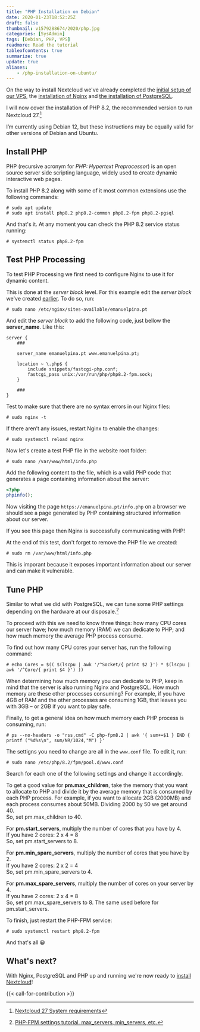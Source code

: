 ```yaml
---
title: "PHP Installation on Debian"
date: 2020-01-23T18:52:25Z
draft: false
thumbnail: v1579288674/2020/php.jpg
categories: [SysAdmin]
tags: [Debian, PHP, VPS]
readmore: Read the tutorial
tableofcontents: true
summarize: true
update: true
aliases:
    - /php-installation-on-ubuntu/
---
```


On the way to install Nextcloud we've already completed the [initial setup of our VPS](/debian-server-initial-setup/), the [installation of Nginx](/nginx-installation-on-debian/) and [the installation of PostgreSQL](/postgresql-installation-on-debian/).

I will now cover the installation of PHP 8.2, the recommended version to run Nextcloud 27.[^1]

I’m currently using Debian 12, but these instructions may be equally valid for other versions of Debian and Ubuntu.

<!--more-->

## Install PHP

PHP (recursive acronym for _PHP: Hypertext Preprocessor_) is an open source server side scripting language, widely used to create dynamic interactive web pages.

To install PHP 8.2 along with some of it most common extensions use the following commands:
```plain
# sudo apt update
# sudo apt install php8.2 php8.2-common php8.2-fpm php8.2-pgsql
```

And that's it. At any moment you can check the PHP 8.2 service status running:
```plain
# systemctl status php8.2-fpm
```

## Test PHP Processing

To test PHP Processing we first need to configure Nginx to use it for dynamic content.

This is done at the _server block_ level. For this example edit the _server block_ we've created [earlier](/nginx-installation-on-ubuntu/#set-up-a-server-block). To do so, run:
```plain
# sudo nano /etc/nginx/sites-available/emanuelpina.pt
```

And edit the _server block_ to add the following code, just bellow the **server_name**. Like this:
```nginx {hl_lines=["6-9"]}
server {
    ###

    server_name emanuelpina.pt www.emanuelpina.pt;

    location ~ \.php$ {
        include snippets/fastcgi-php.conf;
        fastcgi_pass unix:/var/run/php/php8.2-fpm.sock;
    }
    
    ###
}
```

Test to make sure that there are no syntax errors in our Nginx files:
```plain
# sudo nginx -t
```

If there aren’t any issues, restart Nginx to enable the changes:
```plain
# sudo systemctl reload nginx
```

Now let's create a test PHP file in the website root folder:
```plain
# sudo nano /var/www/html/info.php
```

Add the following content to the file, which is a valid PHP code that generates a page containing information about the server:
```php
<?php
phpinfo();
```

Now visiting the page `https://emanuelpina.pt/info.php` on a browser we should see a page generated by PHP containing structured information about our server.

If you see this page then Nginx is successfully communicating with PHP!

At the end of this test, don't forget to remove the PHP file we created:
```plain
# sudo rm /var/www/html/info.php
```

This is imporant because it exposes important information about our server and can make it vulnerable.

## Tune PHP

Similar to what we did with PostgreSQL, we can tune some PHP settings depending on the hardware at our disposale.[^2]

To proceed with this we need to know three things: how many CPU cores our server have; how much memory (RAM) we can dedicate to PHP; and how much memory the average PHP process consume.

To find out how many CPU cores your server has, run the following command:
```plain
# echo Cores = $(( $(lscpu | awk '/^Socket/{ print $2 }') * $(lscpu | awk '/^Core/{ print $4 }') ))
```
When determining how much memory you can dedicate to PHP, keep in mind that the server is also running Nginx and PostgreSQL. How much memory are these other processes consuming? For example, if you have 4GB of RAM and the other processes are consuming 1GB, that leaves you with 3GB – or 2GB if you want to play safe.

Finally, to get a general idea on how much memory each PHP process is consuming, run:
```plain
# ps --no-headers -o "rss,cmd" -C php-fpm8.2 | awk '{ sum+=$1 } END { printf ("%d%s\n", sum/NR/1024,"M") }'
```

The settigns you need to change are all in the `www.conf` file. To edit it, run:
```plain
# sudo nano /etc/php/8.2/fpm/pool.d/www.conf
```

Search for each one of the following settings and change it accordingly.

To get a good value for **pm.max_children**, take the memory that you want to allocate to PHP and divide it by the average memory that is consumed by each PHP process. For example, if you want to allocate 2GB (2000MB) and each process consumes about 50MB. Dividing 2000 by 50 we get around 40.  
So, set pm.max_children to 40.

For **pm.start_servers**, multiply the number of cores that you have by 4.  
If you have 2 cores: 2 x 4 = 8  
So, set pm.start_servers to 8.

For **pm.min_spare_servers**, multiply the number of cores that you have by 2.  
If you have 2 cores: 2 x 2 = 4  
So, set pm.min_spare_servers to 4.

For **pm.max_spare_servers**, multiply the number of cores on your server by 4.  
If you have 2 cores: 2 x 4 = 8  
So, set pm.max_spare_servers to 8. The same used before for pm.start_servers.

To finish, just restart the PHP-FPM service:
```plain
# sudo systemctl restart php8.2-fpm
```

And that's all :grinning:

## What's next?

With Nginx, PostgreSQL and PHP up and running we're now ready to [install Nextcloud](/nextcloud-27-installation-on-debian/)!

{{< call-for-contribution >}}

[^1]: [Nextcloud 27 System requirements](https://docs.nextcloud.com/server/27/admin_manual/installation/system_requirements.html)
[^2]: [PHP-FPM settings tutorial. max_servers, min_servers, etc.](https://thisinterestsme.com/php-fpm-settings/)
